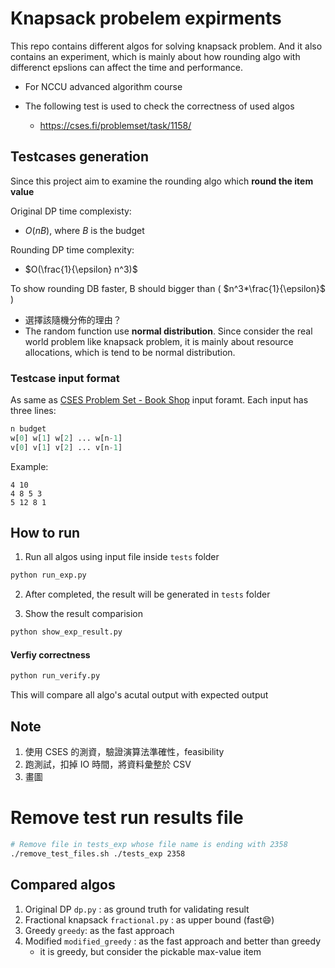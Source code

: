 # Knapsack probelem expirments

This repo contains different algos for solving knapsack problem.
And it also contains an experiment, which is mainly about how rounding algo with differenct epslions can affect the time and performance.

- For NCCU advanced algorithm course

- The following test is used to check the correctness of used algos
  - https://cses.fi/problemset/task/1158/


## Testcases generation
Since this project aim to examine the rounding algo which **round the item value**


Original DP time complexisty:
- $O(nB)$, where $B$ is the budget

Rounding DP time complexity:
- $O(\frac{1}{\epsilon} n^3)$

To show rounding DB faster, B should bigger than ( $n^3*\frac{1}{\epsilon}$ )

- 選擇該隨機分佈的理由？
- The random function use **normal distribution**. Since consider the real world problem like knapsack problem, it is mainly about resource allocations, which is tend to be normal distribution.

### Testcase input format

As same as [CSES Problem Set - Book Shop](https://cses.fi/problemset/task/1158/) input foramt. Each input has three lines:
```python
n budget
w[0] w[1] w[2] ... w[n-1]
v[0] v[1] v[2] ... v[n-1]
```

Example:
```
4 10
4 8 5 3
5 12 8 1
```


## How to run
1. Run all algos using input file inside `tests` folder
```sh
python run_exp.py
```

2. After completed, the result will be generated in `tests` folder

3. Show the result comparision
```sh
python show_exp_result.py
```

#### Verfiy correctness

```sh
python run_verify.py
```
This will compare all algo's acutal output with expected output


## Note
1. 使用 CSES 的測資，驗證演算法準確性，feasibility
2. 跑測試，扣掉 IO 時間，將資料彙整於 CSV
3. 畫圖

# Remove test run results file
```sh
# Remove file in tests_exp whose file name is ending with 2358
./remove_test_files.sh ./tests_exp 2358
```

## Compared algos
1. Original DP  `dp.py` : as ground truth for validating result
2. Fractional knapsack `fractional.py`  : as upper bound (fast😄)
3. Greedy `greedy`: as the fast approach
4. Modified `modified_greedy` : as the fast approach and better than greedy
   - it is greedy, but consider the pickable max-value item
